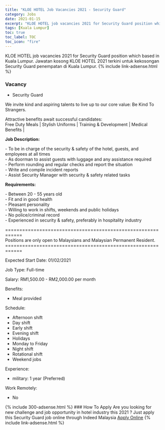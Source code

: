 ```yaml
---
title: "KLOE HOTEL Job Vacancies 2021 - Security Guard" 
category: Jobs 
date: 2021-01-15 
excerpt: "KLOE HOTEL job vacancies 2021 for Security Guard position which based in Kuala Lumpur. Jawatan kosong KLOE HOTEL 2021 terkini untuk kekosongan Security Guard penempatan di Kuala Lumpur" 
tags: [Kuala Lumpur] 
toc: true 
toc_label: TOC 
toc_icon: "fire" 
--- 
```


KLOE HOTEL job vacancies 2021 for Security Guard position which based in Kuala Lumpur. Jawatan kosong KLOE HOTEL 2021 terkini untuk kekosongan Security Guard penempatan di Kuala Lumpur. 
{% include link-adsense.html %} 
### Vacancy 
- Security Guard 
<div><p>We invite kind and aspiring talents to live up to our core value: Be Kind To Strangers.</p><p>Attractive benefits await successful candidates:<br>Free Duty Meals | Stylish Uniforms | Training &amp; Development | Medical Benefits |</p><p><b>Job Description: </b></p><p>- To be in charge of the security &amp; safety of the hotel, guests, and employees at all times<br>- As doorman to assist guests with luggage and any assistance required<br>- Perform rounding and regular checks and report the situation<br>- Write and compile incident reports<br>- Assist Security Manager with security &amp; safety related tasks</p><p><b>Requirements: </b></p><p>- Between 20 - 55 years old<br>- Fit and in good health<br>- Pleasant personality<br>- Willing to work in shifts, weekends and public holidays<br>- No police/criminal record<br>- Experienced in security &amp; safety, preferably in hospitality industry</p><p>============================================================<br>Positions are only open to Malaysians and Malaysian Permanent Resident.<br>============================================================</p><p>Expected Start Date: 01/02/2021</p><p>Job Type: Full-time</p><p>Salary: RM1,500.00 - RM2,000.00 per month</p><p>Benefits:</p><ul><li>Meal provided</li></ul><p>Schedule:</p><ul><li>Afternoon shift</li><li>Day shift</li><li>Early shift</li><li>Evening shift</li><li>Holidays</li><li>Monday to Friday</li><li>Night shift</li><li>Rotational shift</li><li>Weekend jobs</li></ul><p>Experience:</p><ul><li>military: 1 year (Preferred)</li></ul><p>Work Remotely:</p><ul><li>No</li></ul></div> 
{% include 300-adsense.html %} 
### How To Apply 
Are you looking for new challenge and job opportunity in hotel industry this 2021 ?
Just apply this Security Guard job online through Indeed Malaysia 
<a href="https://malaysia.indeed.com/viewjob?jk=fb5a644f29f8cc1f" class="btn btn--info" target="_blank" rel="nofollow noopenner">Apply Online</a> 
{% include link-adsense.html %} 